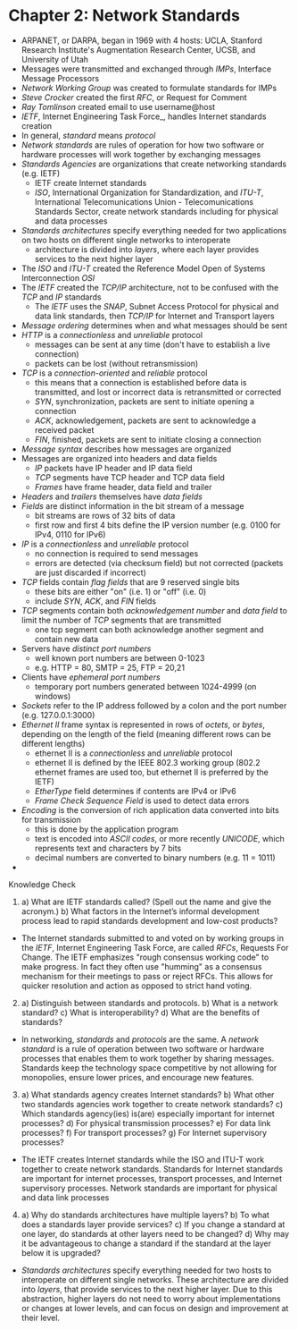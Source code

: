 # Chapter 2: Network Standards

- ARPANET, or DARPA, began in 1969 with 4 hosts: UCLA, Stanford Research Institute's Augmentation Research Center, UCSB, and University of Utah
- Messages were transmitted and exchanged through _IMPs_, Interface Message Processors
- _Network Working Group_ was created to formulate standards for IMPs
- _Steve Crocker_ created the first _RFC_, or Request for Comment
- _Ray Tomlinson_ created email to use username@host
- _IETF_, Internet Engineering Task Force\_, handles Internet standards creation
- In general, _standard_ means _protocol_
- _Network standards_ are rules of operation for how two software or hardware processes will work together by exchanging messages
- _Standards Agencies_ are organizations that create networking standards (e.g. IETF)
  - IETF create Internet standards
  - _ISO_, International Organization for Standardization, and _ITU-T_, International Telecomunications Union - Telecomunications Standards Sector, create network standards including for physical and data processes
- _Standards architectures_ specify everything needed for two applications on two hosts on different single networks to interoperate
  - architecture is divided into _layers_, where each layer provides services to the next higher layer
- The _ISO_ and _ITU-T_ created the Reference Model Open of Systems Interconnection _OSI_
- The _IETF_ created the _TCP/IP_ architecture, not to be confused with the _TCP_ and _IP_ standards
  - The _IETF_ uses the _SNAP_, Subnet Access Protocol for physical and data link standards, then _TCP/IP_ for Internet and Transport layers
- _Message ordering_ determines when and what messages should be sent
- _HTTP_ is a _connectionless_ and _unreliable_ protocol
  - messages can be sent at any time (don't have to establish a live connection)
  - packets can be lost (without retransmission)
- _TCP_ is a _connection-oriented_ and _reliable_ protocol
  - this means that a connection is established before data is transmitted, and lost or incorrect data is retransmitted or corrected
  - _SYN_, synchronization, packets are sent to initiate opening a connection
  - _ACK_, acknowledgement, packets are sent to acknowledge a received packet
  - _FIN_, finished, packets are sent to initiate closing a connection
- _Message syntax_ describes how messages are organized
- Messages are organized into headers and data fields
  - _IP_ packets have IP header and IP data field
  - _TCP_ segments have TCP header and TCP data field
  - _Frames_ have frame header, data field and trailer
- _Headers_ and _trailers_ themselves have _data fields_
- _Fields_ are distinct information in the bit stream of a message
  - bit streams are rows of 32 bits of data
  - first row and first 4 bits define the IP version number (e.g. 0100 for IPv4, 0110 for IPv6)
- _IP_ is a _connectionless_ and _unreliable_ protocol
  - no connection is required to send messages
  - errors are detected (via checksum field) but not corrected (packets are just discarded if incorrect)
- _TCP_ fields contain _flag fields_ that are 9 reserved single bits
  - these bits are either "on" (i.e. 1) or "off" (i.e. 0)
  - include _SYN_, _ACK_, and _FIN_ fields
- _TCP_ segments contain both _acknowledgement number_ and _data field_ to limit the number of _TCP_ segments that are transmitted
  - one tcp segment can both acknowledge another segment and contain new data
- Servers have _distinct port numbers_
  - well known port numbers are between 0-1023
  - e.g. HTTP = 80, SMTP = 25, FTP = 20,21
- Clients have _ephemeral port numbers_
  - temporary port numbers generated between 1024-4999 (on windows)
- _Sockets_ refer to the IP address followed by a colon and the port number (e.g. 127.0.0.1:3000)
- _Ethernet II_ frame syntax is represented in rows of _octets_, or _bytes_, depending on the length of the field (meaning different rows can be different lengths)
  - ethernet II is a _connectionless_ and _unreliable_ protocol
  - ethernet II is defined by the IEEE 802.3 working group (802.2 ethernet frames are used too, but ethernet II is preferred by the IETF)
  - _EtherType_ field determines if contents are IPv4 or IPv6
  - _Frame Check Sequence Field_ is used to detect data errors
- _Encoding_ is the conversion of rich application data converted into bits for transmission
  - this is done by the application program
  - text is encoded into _ASCII codes_, or more recently _UNICODE_, which represents text and characters by 7 bits
  - decimal numbers are converted to binary numbers (e.g. 11 = 1011)
-

Knowledge Check

1. a) What are IETF standards called? (Spell out the name and give the acronym.) b) What factors in the Internet’s informal development process lead to rapid standards development and low-cost products?

- The Internet standards submitted to and voted on by working groups in the _IETF_, Internet Engineering Task Force, are called _RFCs_, Requests For Change. The IETF emphasizes "rough consensus working code" to make progress. In fact they often use "humming" as a consensus mechanism for their meetings to pass or reject RFCs. This allows for quicker resolution and action as opposed to strict hand voting.

2. a) Distinguish between standards and protocols. b) What is a network standard? c) What is interoperability? d) What are the benefits of standards?

- In networking, _standards_ and _protocols_ are the same. A _network standard_ is a rule of operation between two software or hardware processes that enables them to work together by sharing messages. Standards keep the technology space competitive by not allowing for monopolies, ensure lower prices, and encourage new features.

3. a) What standards agency creates Internet standards? b) What other two standards agencies work together to create network standards? c) Which standards agency(ies) is(are) especially important for internet processes? d) For physical transmission processes? e) For data link processes? f) For transport processes? g) For Internet supervisory processes?

- The IETF creates Internet standards while the ISO and ITU-T work together to create network standards. Standards for Internet standards are important for internet processes, transport processes, and Internet supervisory processes. Network standards are important for physical and data link processes

4. a) Why do standards architectures have multiple layers? b) To what does a standards layer provide services? c) If you change a standard at one layer, do standards at other layers need to be changed? d) Why may it be advantageous to change a standard if the standard at the layer below it is upgraded?

- _Standards architectures_ specify everything needed for two hosts to interoperate on different single networks. These architecture are divided into _layers_, that provide services to the next higher layer. Due to this abstraction, higher layers do not need to worry about implementations or changes at lower levels, and can focus on design and improvement at their level.
